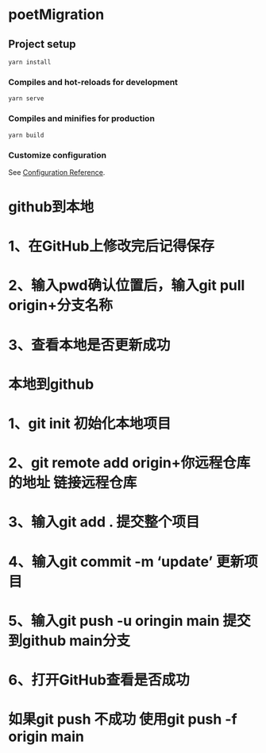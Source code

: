 # poetMigration

## Project setup
```
yarn install
```

### Compiles and hot-reloads for development
```
yarn serve
```

### Compiles and minifies for production
```
yarn build
```

### Customize configuration
See [Configuration Reference](https://cli.vuejs.org/config/).

# github到本地

# 1、在GitHub上修改完后记得保存

# 2、输入pwd确认位置后，输入git pull origin+分支名称

# 3、查看本地是否更新成功

# 本地到github
# 1、git init 初始化本地项目

# 2、git remote add origin+你远程仓库的地址 链接远程仓库

# 3、输入git add . 提交整个项目

# 4、输入git commit -m ‘update’ 更新项目

# 5、输入git push -u oringin main 提交到github main分支

# 6、打开GitHub查看是否成功

# 如果git push 不成功 使用git push -f origin main
